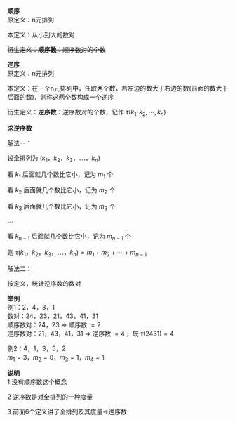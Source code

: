 **顺序**  
原定义：n元排列  
  
本定义：从小到大的数对  
  
~~衍生定义：**顺序数**：顺序数对的个数~~  
  
**逆序**  
原定义：n元排列  
  
本定义：在一个n元排列中，任取两个数，若左边的数大于右边的数(前面的数大于后面的数)，则称这两个数构成一个逆序  
  
衍生定义：**逆序数**：逆序数对的个数，记作 $\tau{(k_1,k_2,\cdots,k_n)}$   
  
**求逆序数**  
  
解法一：  
  
设全排列为 $(k_1，k_2，k_3，\cdots，k_n)$   
  
看 $k_1$ 后面就几个数比它小，记为 $m_1$ 个  
  
看 $k_2$ 后面就几个数比它小，记为 $m_2$ 个  
  
看 $k_3$ 后面就几个数比它小，记为 $m_3$ 个  
  
 $\cdots$   
  
看 $k_{n-1}$ 后面就几个数比它小，记为 $m_{n-1}$ 个  
  
则 $\tau{(k_1，k_2，k_3，\cdots，k_n)}=m_1+m_2+\cdots+m_{n-1}$   
  
解法二：  
  
按定义，统计逆序数的数对  
  
**举例**  
例1：2，4，3，1  
数对：24，23，21，43，41，31  
顺序数对：24，23 $\Rightarrow$ 顺序数 $=2$   
逆序数对：21，43，41，31 $\Rightarrow$ 逆序数 $=4$ ，既 $\tau(2431)=4$   
  
例2：4，1，3，5，2  
 $m_1=3，m_2=0，m_3=1，m_4=1$   
  
**说明**  
1 没有顺序数这个概念  
  
2 逆序数是对全排列的一种度量  
  
3 前面6个定义讲了全排列及其度量→逆序数  
